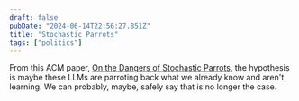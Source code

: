 ```yaml
---
draft: false
pubDate: "2024-06-14T22:56:27.851Z"
title: "Stochastic Parrots"
tags: ["politics"]
---
```


From this ACM paper, [On the Dangers of Stochastic Parrots](https://dl.acm.org/doi/10.1145/3442188.3445922), the hypothesis is maybe these LLMs are parroting back what we already know and aren't learning. We can probably, maybe, safely say that is no longer the case.
